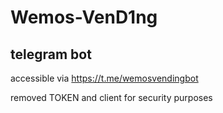 # Wemos-VenD1ng

## telegram bot 
accessible via https://t.me/wemosvendingbot  

removed TOKEN and client for security purposes

